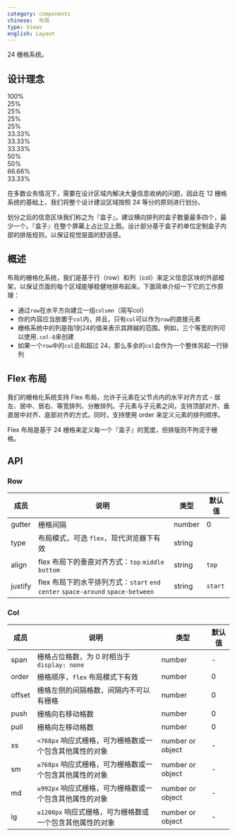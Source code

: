 ```yaml
---
category: components
chinese:  布局
type: Views
english: Layout
---
```


24 栅格系统。

## 设计理念

<div class="layout-demo">
<div class="link-row demo-row">
  <div class="link-col-24 demo-col demo-col-1">
    100%
  </div>
</div>
<div class="link-row demo-row">
  <div class="link-col-6 demo-col demo-col-2">
    25%
  </div>
  <div class="link-col-6 demo-col demo-col-3">
    25%
  </div>
  <div class="link-col-6 demo-col demo-col-2">
    25%
  </div>
  <div class="link-col-6 demo-col demo-col-3">
    25%
  </div>
</div>
<div class="link-row demo-row">
  <div class="link-col-8 demo-col demo-col-4">
    33.33%
  </div>
  <div class="link-col-8 demo-col demo-col-5">
    33.33%
  </div>
  <div class="link-col-8 demo-col demo-col-4">
    33.33%
  </div>
</div>
<div class="link-row demo-row">
  <div class="link-col-12 demo-col demo-col-1">
    50%
  </div>
  <div class="link-col-12 demo-col demo-col-3">
    50%
  </div>
</div>
<div class="link-row demo-row">
  <div class="link-col-16 demo-col demo-col-4">
    66.66%
  </div>
  <div class="link-col-8 demo-col demo-col-5">
    33.33%
  </div>
</div>
</div>

在多数业务情况下，需要在设计区域内解决大量信息收纳的问题，因此在 12 栅格系统的基础上，我们将整个设计建议区域按照 24 等分的原则进行划分。

划分之后的信息区块我们称之为『盒子』。建议横向排列的盒子数量最多四个，最少一个。『盒子』在整个屏幕上占比见上图。设计部分基于盒子的单位定制盒子内部的排版规则，以保证视觉层面的舒适感。

## 概述

布局的栅格化系统，我们是基于行（row）和列（col）来定义信息区块的外部框架，以保证页面的每个区域能够稳健地排布起来。下面简单介绍一下它的工作原理：

* 通过`row`在水平方向建立一组`column`（简写col）
* 你的内容应当放置于`col`内，并且，只有`col`可以作为`row`的直接元素
* 栅格系统中的列是指1到24的值来表示其跨越的范围。例如，三个等宽的列可以使用`.col-8`来创建
* 如果一个`row`中的`col`总和超过 24，那么多余的`col`会作为一个整体另起一行排列

## Flex 布局

我们的栅格化系统支持 Flex 布局，允许子元素在父节点内的水平对齐方式 - 居左、居中、居右、等宽排列、分散排列。子元素与子元素之间，支持顶部对齐、垂直居中对齐、底部对齐的方式。同时，支持使用 order 来定义元素的排列顺序。

Flex 布局是基于 24 栅格来定义每一个『盒子』的宽度，但排版则不拘泥于栅格。

## API

### Row

| 成员       | 说明             | 类型               | 默认值       |
|-----------|-----------------|--------------------|-------------|
| gutter    | 栅格间隔   | number | 0        |
| type      | 布局模式，可选 `flex`，现代浏览器下有效 | string |         |
| align     | flex 布局下的垂直对齐方式：`top` `middle` `bottom`  | string | `top`      |
| justify   | flex 布局下的水平排列方式：`start` `end` `center` `space-around` `space-between`   | string | `start`        |

### Col

| 成员      | 说明             | 类型               | 默认值       |
|----------|-----------------|--------------------|-------------|
| span     | 栅格占位格数，为 0 时相当于 `display: none`   | number | -        |
| order    | 栅格顺序，`flex` 布局模式下有效   | number | 0        |
| offset   | 栅格左侧的间隔格数，间隔内不可以有栅格  | number | 0        |
| push     | 栅格向右移动格数   | number | 0        |
| pull     | 栅格向左移动格数   | number | 0        |
| xs       | `<768px` 响应式栅格，可为栅格数或一个包含其他属性的对象 | number or object | - |
| sm       | `≥768px` 响应式栅格，可为栅格数或一个包含其他属性的对象 | number or object | - |
| md       | `≥992px` 响应式栅格，可为栅格数或一个包含其他属性的对象 | number or object | - |
| lg       | `≥1200px` 响应式栅格，可为栅格数或一个包含其他属性的对象 | number or object | - |

